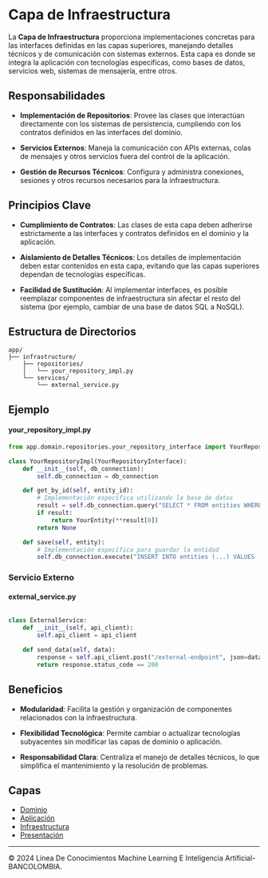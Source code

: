# Capa de Infraestructura

La **Capa de Infraestructura** proporciona implementaciones concretas para las interfaces definidas en las capas superiores, manejando detalles técnicos y de comunicación con sistemas externos. Esta capa es donde se integra la aplicación con tecnologías específicas, como bases de datos, servicios web, sistemas de mensajería, entre otros.

## Responsabilidades

- **Implementación de Repositorios**: Provee las clases que interactúan directamente con los sistemas de persistencia, cumpliendo con los contratos definidos en las interfaces del dominio.

- **Servicios Externos**: Maneja la comunicación con APIs externas, colas de mensajes y otros servicios fuera del control de la aplicación.

- **Gestión de Recursos Técnicos**: Configura y administra conexiones, sesiones y otros recursos necesarios para la infraestructura.

## Principios Clave

- **Cumplimiento de Contratos**: Las clases de esta capa deben adherirse estrictamente a las interfaces y contratos definidos en el dominio y la aplicación.

- **Aislamiento de Detalles Técnicos**: Los detalles de implementación deben estar contenidos en esta capa, evitando que las capas superiores dependan de tecnologías específicas.

- **Facilidad de Sustitución**: Al implementar interfaces, es posible reemplazar componentes de infraestructura sin afectar el resto del sistema (por ejemplo, cambiar de una base de datos SQL a NoSQL).

## Estructura de Directorios

```plaintext
app/
├── infrastructure/
    ├── repositories/
    │   └── your_repository_impl.py
    └── services/
        └── external_service.py
```

## Ejemplo
#### your_repository_impl.py

```python
from app.domain.repositories.your_repository_interface import YourRepositoryInterface

class YourRepositoryImpl(YourRepositoryInterface):
    def __init__(self, db_connection):
        self.db_connection = db_connection

    def get_by_id(self, entity_id):
        # Implementación específica utilizando la base de datos
        result = self.db_connection.query("SELECT * FROM entities WHERE id = ?", (entity_id,))
        if result:
            return YourEntity(**result[0])
        return None

    def save(self, entity):
        # Implementación específica para guardar la entidad
        self.db_connection.execute("INSERT INTO entities (...) VALUES (...)", entity.to_dict())
```

### Servicio Externo
#### external_service.py
```python

class ExternalService:
    def __init__(self, api_client):
        self.api_client = api_client

    def send_data(self, data):
        response = self.api_client.post("/external-endpoint", json=data)
        return response.status_code == 200

```

## Beneficios

- **Modularidad**: Facilita la gestión y organización de componentes relacionados con la infraestructura.

- **Flexibilidad Tecnológica**: Permite cambiar o actualizar tecnologías subyacentes sin modificar las capas de dominio o aplicación.

- **Responsabilidad Clara**: Centraliza el manejo de detalles técnicos, lo que simplifica el mantenimiento y la resolución de problemas.


## Capas
- [Dominio](dominio.md)
- [Aplicación](presentacion.md)
- [Infraestructura](infraestructura.md)
- [Presentación](presentacion.md)

---

© 2024 Línea De Conocimientos Machine Learning E Inteligencia Artificial- BANCOLOMBIA.
